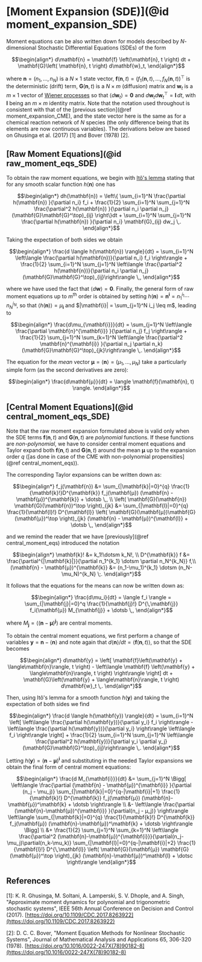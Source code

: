 # [Moment Expansion (SDE)](@id moment_expansion_SDE)

Moment equations can be also written down for models described by $N$-dimensional Stochastic Differential Equations (SDEs) of the form 
```math
\begin{align*}
    d\mathbf{n} = \mathbf{f} \left(\mathbf{n}, t \right) dt + \mathbf{G}\left( \mathbf{n}, t \right) d\mathbf{w}_t,
\end{align*}
```
where $\mathbf{n}=(n_1, \dotsc, n_N)$ is a $N \times 1$ state vector, $\mathbf{f} \left(\mathbf{n}, t \right) = \left( f_1(\mathbf{n}, t), \dotsc, f_N(\mathbf{n}, t) \right)^\top$ is the deterministic (drift) term, $\mathbf{G}(\mathbf{n}, t)$ is a $N \times m$ (diffusion) matrix and $\mathbf{w}_t$ is a $m \times 1$ vector of [Wiener processes](https://en.wikipedia.org/wiki/Wiener_process) so that $\langle d\mathbf{w}_t \rangle = \mathbf{0}$ and $d\mathbf{w}_t d\mathbf{w}_t^\top = \mathbf{I}\,dt$, with $\mathbf{I}$ being an $m \times m$ identity matrix. Note that the notation used throughout is consistent with that of the [previous section](@ref moment_expansion_CME), and the state vector here is the same as for a chemical reaction network of $N$ species (the only difference being that its elements are now continuous variables). The derivations below are based on Ghusinga et al. (2017) [1] and Bover (1978) [2].

## [Raw Moment Equations](@id raw_moment_eqs_SDE)

To obtain the raw moment equations, we begin with [Itô's lemma](https://en.wikipedia.org/wiki/It%C3%B4%27s_lemma) stating that for any smooth scalar function $h(\mathbf{n})$ one has 
```math
\begin{align*}
    dh(\mathbf{n}) = \left\{ \sum_{i=1}^N \frac{\partial h(\mathbf{n}) }{\partial n_i} f_i + \frac{1}{2} \sum_{i=1}^N \sum_{j=1}^N \frac{\partial^2 h(\mathbf{n}) }{\partial n_i \partial n_j} (\mathbf{G}\mathbf{G}^\top)_{ij} \right\}dt + \sum_{i=1}^N \sum_{j=1}^N \frac{\partial h(\mathbf{n}) }{\partial n_i} \mathbf{G}_{ij} dw_j \,.
\end{align*}
```
Taking the expectation of both sides we obtain
```math
\begin{align*}
    \frac{d \langle h(\mathbf{n}) \rangle}{dt} = \sum_{i=1}^N \left\langle \frac{\partial h(\mathbf{n})}{\partial n_i} f_i \right\rangle + \frac{1}{2} \sum_{i=1}^N \sum_{j=1}^N \left\langle  \frac{\partial^2 h(\mathbf{n})}{\partial n_i \partial n_j} (\mathbf{G}\mathbf{G}^\top)_{ij}\right\rangle \,,
\end{align*}
```
where we have used the fact that $\langle d\mathbf{w} \rangle = \mathbf{0}$. Finally, the general form of raw moment equations up to $m^{\text{th}}$ order is obtained by setting $h(\mathbf{n}) = \mathbf{n}^{\mathbf{i}} = n_1^{i_1} \dotsm n_N^{i_N}$, so that $\langle h(\mathbf{n}) \rangle = \mu_{\mathbf{i}}$ and $|\mathbf{i}| = \sum_{j=1}^N i_j \leq m$, leading to 
```math
\begin{align*}
    \frac{d\mu_{\mathbf{i}}}{dt} = \sum_{j=1}^N \left\langle \frac{\partial \mathbf{n}^{\mathbf{i}} }{\partial n_j} f_j \right\rangle + \frac{1}{2} \sum_{j=1}^N \sum_{k=1}^N \left\langle \frac{\partial^2 \mathbf{n}^{\mathbf{i}} }{\partial n_j \partial n_k} (\mathbf{G}\mathbf{G}^\top)_{jk}\right\rangle \,.
\end{align*}
```
The equation for the *mean* vector $\mathbf{μ} = \langle \mathbf{n} \rangle = (\mu_1, \dotsc, \mu_N)$ take a particularly simple form (as the second derivatives are zero):
```math
\begin{align*}
    \frac{d\mathbf{μ}}{dt} = \langle \mathbf{f}(\mathbf{n}, t) \rangle.
\end{align*}
```

## [Central Moment Equations](@id central_moment_eqs_SDE)

Note that the raw moment expansion formulated above is valid only when the SDE terms $\mathbf{f} \left(\mathbf{n}, t \right)$ and $\mathbf{G}(\mathbf{n}, t)$ are *polynomial* functions. If these functions are *non-polynomial*, we have to consider central moment equations and Taylor expand both $\mathbf{f} \left(\mathbf{n}, t \right)$ and $\mathbf{G}(\mathbf{n}, t)$ around the mean $\mathbf{μ}$ up to the expansion order $q$ ([as done in case of the CME with non-polynomial propensities](@ref central_moment_eqs)).

The corresponding Taylor expansions can be written down as:
```math
\begin{align*}
    f_j(\mathbf{n}) &= \sum_{|\mathbf{k}|=0}^{q} \frac{1}{\mathbf{k}!}D^{\mathbf{k}} f_j(\mathbf{μ}) (\mathbf{n} - \mathbf{μ})^{\mathbf{k}} + \dotsb \,, \\
    \left( \mathbf{G}(\mathbf{n}) \mathbf{G}(\mathbf{n})^\top \right)_{jk} &= \sum_{|\mathbf{l}|=0}^{q} \frac{1}{\mathbf{l}!} D^{\mathbf{l}} \left( \mathbf{G}(\mathbf{μ})\mathbf{G}(\mathbf{μ})^\top \right)_{jk} (\mathbf{n} - \mathbf{μ})^{\mathbf{l}} + \dotsb \,,
\end{align*}
```
and we remind the reader that we have [previously](@ref central_moment_eqs) introduced the notation
```math
\begin{align*}
\mathbf{k}! &= k_1!\dotsm k_N!, \\
D^{\mathbf{k}} f &= \frac{\partial^{|\mathbf{k}|}}{\partial n_1^{k_1} \dotsm \partial n_N^{k_N}} f,\\
(\mathbf{n} - \mathbf{μ})^{\mathbf{k}} &= (n_1-\mu_1)^{k_1} \dotsm (n_N-\mu_N)^{k_N} \;.
\end{align*}
```
It follows that the equations for the means can now be written down as:
```math
\begin{align*}
    \frac{d\mu_i}{dt} = \langle f_i \rangle = \sum_{|\mathbf{j}|=0}^q \frac{1}{\mathbf{j}!} D^{\,\mathbf{j}} f_i(\mathbf{μ}) M_{\mathbf{j}} + \dotsb \,,
\end{align*}
```
where $M_{\mathbf{j}} = \langle (\mathbf{n}-\mathbf{μ})^{\mathbf{j}} \rangle$ are central moments.

To obtain the central moment equations, we first perform a change of variables $\mathbf{y} = \mathbf{n} - \langle \mathbf{n} \rangle$ and note again that $d\langle \mathbf{n} \rangle/dt = \langle \mathbf{f}(\mathbf{n}, t) \rangle$, so that the SDE becomes
```math
\begin{align*}
    d\mathbf{y} = \left[ \mathbf{f}\left(\mathbf{y} + \langle\mathbf{n}\rangle, t \right) - \left\langle \mathbf{f} \left(\mathbf{y} + \langle\mathbf{n}\rangle, t \right) \right\rangle \right] dt + \mathbf{G}\left(\mathbf{y} + \langle\mathbf{n}\rangle, t \right) d\mathbf{w}_t \,.
\end{align*}
```
Then, using Itô's lemma for a smooth function $h(\mathbf{y})$ and taking the expectation of both sides we find
```math
\begin{align*}
    \frac{d \langle h(\mathbf{y}) \rangle}{dt} = \sum_{i=1}^N \left[ \left\langle \frac{\partial h(\mathbf{y})}{\partial y_i} f_i \right\rangle - \left\langle \frac{\partial h(\mathbf{y})}{\partial y_i} \right\rangle \left\langle f_i \right\rangle \right] + \frac{1}{2} \sum_{i=1}^N \sum_{j=1}^N \left\langle  \frac{\partial^2 h(\mathbf{y})}{\partial y_i \partial y_j} (\mathbf{G}\mathbf{G}^\top)_{ij}\right\rangle \,.
\end{align*}
```
Letting $h(\mathbf{y}) = (\mathbf{n} - \mathbf{μ})^{\mathbf{i}}$ and substituting in the needed Taylor expansions we obtain the final form of central moment equations:
```math
\begin{align*}
    \frac{d M_{\mathbf{i}}}{dt} &= \sum_{j=1}^N \Bigg[ \left\langle \frac{\partial (\mathbf{n} - \mathbf{μ})^{\mathbf{i}} }{\partial (n_j - \mu_j)} \sum_{|\mathbf{k}|=0}^{q-|\mathbf{i}|+1} \frac{1}{\mathbf{k}!} D^{\mathbf{k}} f_j(\mathbf{μ}) (\mathbf{n}-\mathbf{μ})^\mathbf{k} + \dotsb \right\rangle \\
    &- \left\langle \frac{\partial (\mathbf{n}-\mathbf{μ})^{\mathbf{i}} }{\partial(n_j - μ_j)} \right\rangle \left\langle \sum_{|\mathbf{k}|=0}^{q} \frac{1}{\mathbf{k}!} D^{\mathbf{k}} f_j(\mathbf{μ}) (\mathbf{n}-\mathbf{μ})^\mathbf{k} + \dotsb \right\rangle \Bigg] \\
    &+ \frac{1}{2} \sum_{j=1}^N \sum_{k=1}^N \left\langle \frac{\partial^2 (\mathbf{n}-\mathbf{μ})^{\mathbf{i}}}{\partial(n_j-\mu_j)\partial(n_k-\mu_k)} \sum_{|\mathbf{l}|=0}^{q-|\mathbf{i}|+2} \frac{1}{\mathbf{l}!} D^{\,\mathbf{l}} \left( \mathbf{G}(\mathbf{μ}) \mathbf{G}(\mathbf{μ})^\top \right)_{jk} (\mathbf{n}-\mathbf{μ})^\mathbf{l} + \dotsc \right\rangle
\end{align*}
```

## References

[1]: K. R. Ghusinga, M. Soltani, A. Lamperski, S. V. Dhople, and A. Singh, "Approximate moment dynamics for polynomial and trigonometric stochastic systems", IEEE 56th Annual Conference on Decision and Control (2017). [https://doi.org/10.1109/CDC.2017.8263922](https://doi.org/10.1109/CDC.2017.8263922)

[2]: D. C. C. Bover, "Moment Equation Methods for Nonlinear Stochastic Systems", Journal of Mathematical Analysis and Applications 65, 306-320 (1978). [https://doi.org/10.1016/0022-247X(78)90182-8](https://doi.org/10.1016/0022-247X(78)90182-8)